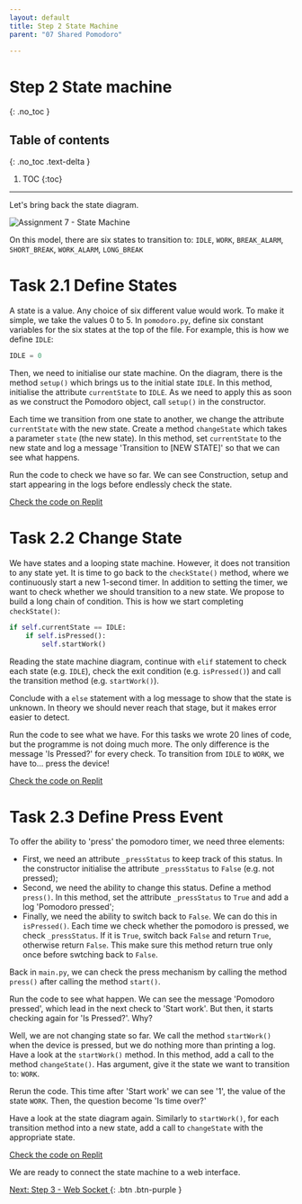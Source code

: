 ```yaml
---
layout: default
title: Step 2 State Machine
parent: "07 Shared Pomodoro"

---
```


# Step 2 State machine
{: .no_toc }

## Table of contents
{: .no_toc .text-delta }

1. TOC
{:toc}

---

Let's bring back the state diagram.

![Assignment 7 - State Machine]({{site.baseurl}}/assets/images/assignment7-step1-state-machine.svg)

On this model, there are six states to transition to: `IDLE`, `WORK`, `BREAK_ALARM`, `SHORT_BREAK`, `WORK_ALARM`, `LONG_BREAK`

# Task 2.1 Define States

A state is a value. Any choice of six different value would work. To make it simple, we take the values 0 to 5. In `pomodoro.py`, define six constant variables for the six states at the top of the file. For example, this is how we define `IDLE`:

```python
IDLE = 0
```

Then, we need to initialise our state machine. On the diagram, there is the method `setup()` which brings us to the initial state `IDLE`. In this method, initialise the attribute `currentState` to `IDLE`. As we need to apply this as soon as we construct the Pomodoro object, call `setup()` in the constructor.

Each time we transition from one state to another, we change the attribute `currentState` with the new state. Create a method `changeState` which takes a parameter `state` (the new state). In this method, set `currentState` to the new state and log a message 'Transition to [NEW STATE]' so that we can see what happens. 

Run the code to check we have so far. We can see Construction, setup and start appearing in the logs before endlessly check the state.

[Check the code on Replit](https://replit.com/@IO1075/07-shared-pomodoro-step2-1)

# Task 2.2 Change State

We have states and a looping state machine. However, it does not transition to any state yet. It is time to go back to the `checkState()` method, where we continuously start a new 1-second timer. In addition to setting the timer, we want to check whether we should transition to a new state. We propose to build a long chain of condition. This is how we start completing `checkState()`:

```python
if self.currentState == IDLE:
    if self.isPressed():
        self.startWork()
```

Reading the state machine diagram, continue with `elif` statement to check each state (e.g. `IDLE`), check the exit condition (e.g. `isPressed()`) and call the transition method (e.g. `startWork()`).

Conclude with a `else` statement with a log message to show that the state is unknown. In theory we should never reach that stage, but it makes error easier to detect.

Run the code to see what we have. For this tasks we wrote 20 lines of code, but the programme is not doing much more. The only difference is the message 'Is Pressed?' for every check. To transition from `IDLE` to `WORK`, we have to... press the device!

[Check the code on Replit](https://replit.com/@IO1075/07-shared-pomodoro-step2-2)

# Task 2.3 Define Press Event

To offer the ability to 'press' the pomodoro timer, we need three elements:

* First, we need an attribute `_pressStatus` to keep track of this status. In the constructor initialise the attribute `_pressStatus` to `False` (e.g. not pressed);
* Second, we need the ability to change this status. Define a method `press()`. In this method, set the attribute `_pressStatus` to `True` and add a log 'Pomodoro pressed';
* Finally, we need the ability to switch back to `False`. We can do this in `isPressed()`. Each time we check whether the pomodoro is pressed, we check `_pressStatus`. If it is `True`, switch back `False` and return `True`, otherwise return `False`. This make sure this method return true only once before swtching back to `False`.

Back in `main.py`, we can check the press mechanism by calling the method `press()` after calling the method `start()`.

Run the code to see what happen. We can see the message 'Pomodoro pressed', which lead in the next check to 'Start work'. But then, it starts checking again for 'Is Pressed?'. Why?

Well, we are not changing state so far. We call the method `startWork()` when the device is pressed, but we do nothing more than printing a log. Have a look at the `startWork()` method. In this method, add a call to the method `changeState()`. Has argument, give it the state we want to transition to: `WORK`.

Rerun the code. This time after 'Start work' we can see '1', the value of the state `WORK`. Then, the question become 'Is time over?'

Have a look at the state diagram again. Similarly to `startWork()`, for each transition method into a new state, add a call to `changeState` with the appropriate state.

[Check the code on Replit](https://replit.com/@IO1075/07-shared-pomodoro-step2-3)

We are ready to connect the state machine to a web interface.

[Next: Step 3 - Web Socket ]({{site.baseurl}}/assignments/07-shared-pomodoro/step3){: .btn .btn-purple }